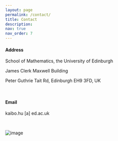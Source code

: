 ```yaml
---
layout: page
permalink: /contact/
title: Contact
description:  
nav: true
nav_order: 7
---
```


#### Address

School of Mathematics, the University of Edinburgh

 James Clerk Maxwell Building
 
  Peter Guthrie Tait Rd, Edinburgh EH9 3FD, UK
 
&nbsp;  

#### Email
 
 
 
 kaibo.hu [a] ed.ac.uk
 
 &nbsp;  
 
 ![image](mathmap.jpg)